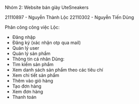 Nhóm 2: Website bán giày UteSneakers

21110897 - Nguyễn Thành Lộc
22110302 - Nguyễn Tiến Dũng

Phân công công việc
Lộc: 
  - Đăng nhập
  - Đăng ký (xác nhận otp qua mail)
  - Quản lý user
  - Quản lý sản phẩm
  - Thông tin cá nhân
Dũng:
  - Tìm kiếm sản phẩm
  - Xem danh sách sản phẩm theo các tiêu chí
  - Xem chi tiết sản phẩm
  - Thêm vào giỏ hàng
  - Tạo đơn hàng
  - Xem đơn hàng
  - Thanh toán

